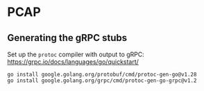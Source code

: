 # PCAP




## Generating the gRPC stubs

Set up the `protoc` compiler with output to gRPC:
https://grpc.io/docs/languages/go/quickstart/

```shell
go install google.golang.org/protobuf/cmd/protoc-gen-go@v1.28
go install google.golang.org/grpc/cmd/protoc-gen-go-grpc@v1.2
```